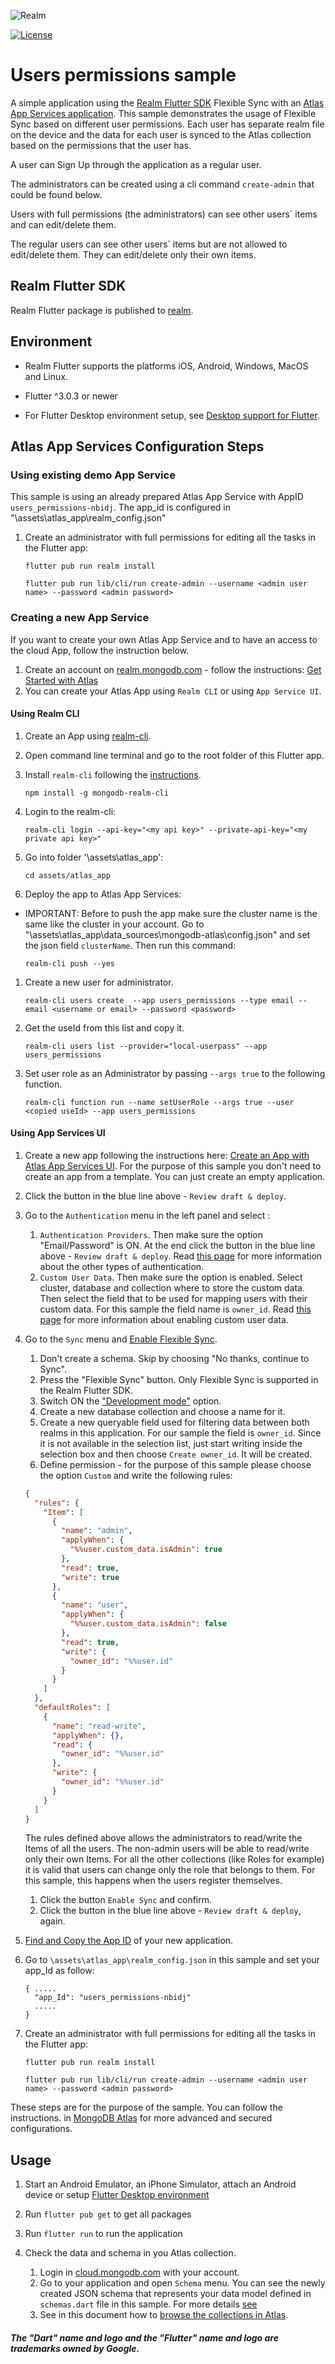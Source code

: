 ![Realm](https://github.com/realm/realm-dart/raw/main/logo.png)

[![License](https://img.shields.io/badge/License-Apache-blue.svg)](LICENSE)

# Users permissions sample
A simple application using the [Realm Flutter SDK](https://www.mongodb.com/docs/realm/sdk/flutter/) Flexible Sync with an [Atlas App Services application](https://www.mongodb.com/docs/atlas/app-services/).
This sample demonstrates the usage of Flexible Sync based on different user permissions. 
Each user has separate realm file on the device and the data for each user is synced to the Atlas collection based on the permissions that the user has.

A user can Sign Up through the application as a regular user.

The administrators can be created using a cli command `create-admin` that could be found below.

Users with full permissions (the administrators) can see other users` items and can edit/delete them.

The regular users can see other users` items but are not allowed to edit/delete them. They can edit/delete only their own items.

## Realm Flutter SDK 

Realm Flutter package is published to [realm](https://pub.dev/packages/realm).

## Environment

* Realm Flutter supports the platforms iOS, Android, Windows, MacOS and Linux.

* Flutter ^3.0.3 or newer
* For Flutter Desktop environment setup, see [Desktop support for Flutter](https://docs.flutter.dev/desktop).

## Atlas App Services Configuration Steps

### Using existing demo App Service
This sample is using an already prepared Atlas App Service with AppID `users_permissions-nbidj`.
The app_id is configured in "\assets\atlas_app\realm_config.json"
1. Create an administrator with full permissions for editing all the tasks in the Flutter app:

    `flutter pub run realm install`

    `flutter pub run lib/cli/run create-admin --username <admin user name> --password <admin password>`

### Creating a new App Service

If you want to create your own Atlas App Service and to have an access to the cloud App, follow the instruction below.

1. Create an account on [realm.mongodb.com](https://realm.mongodb.com) - follow the instructions: [Get Started with Atlas](https://www.mongodb.com/docs/atlas/getting-started)
1. You can create your Atlas App using `Realm CLI` or using `App Service UI`.

#### Using Realm CLI
1. Create an App using [realm-cli](https://www.mongodb.com/docs/atlas/app-services/cli/#mongodb-binary-bin.realm-cli).
1. Open command line terminal and go to the root folder of this Flutter app.
1. Install `realm-cli` following the [instructions](https://www.mongodb.com/docs/atlas/app-services/cli/#mongodb-binary-bin.realm-cli).

    `npm install -g mongodb-realm-cli`

1. Login to the realm-cli:

    `realm-cli login --api-key="<my api key>" --private-api-key="<my private api key>"`

1. Go into folder '\assets\atlas_app':

    `cd assets/atlas_app`

1. Deploy the app to Atlas App Services:
* IMPORTANT: Before to push the app make sure the cluster name is the same like the cluster in your account. Go to "\assets\atlas_app\data_sources\mongodb-atlas\config.json" and set the json field `clusterName`.
Then run this command:

    `realm-cli push --yes`

1. Create a new user for administrator.

    `realm-cli users create  --app users_permissions --type email --email <username or email> --password <password>`

1. Get the useId from this list and copy it.

    `realm-cli users list --provider="local-userpass" --app users_permissions`

1. Set user role as an Administrator by passing `--args true` to the following function.

    `realm-cli function run --name setUserRole --args true --user <copied useId> --app users_permissions `


#### Using App Services UI

1. Create a new app following the instructions here: [Create an App with Atlas App Services UI](https://www.mongodb.com/docs/atlas/app-services/manage-apps/create/create-with-realm-ui).
    For the purpose of this sample you don't need to create an app from a template. You can just create an empty application.
1. Click the button in the blue line above - `Review draft & deploy`.
1. Go to the `Authentication` menu in the left panel and select :
    1. `Authentication Providers`. Then make sure the option "Email/Password" is ON. At the end click the button in the blue line above - `Review draft & deploy`. Read [this page](https://www.mongodb.com/docs/atlas/app-services/authentication/providers/) for more information about the other types of authentication.
    1. `Custom User Data`. Then make sure the option is enabled. Select cluster, database and collection where to store the custom data. Then select the field that to be used for mapping users with their custom data. For this sample the field name is `owner_id`. Read [this page](https://www.mongodb.com/docs/atlas/app-services/users/enable-custom-user-data/) for more information about enabling custom user data.
1. Go to the `Sync` menu and [Enable Flexible Sync](https://www.mongodb.com/docs/atlas/app-services/sync/configure/enable-sync/#enable-flexible-sync).
    1. Don't create a schema. Skip by choosing "No thanks, continue to Sync".
    1. Press the "Flexible Sync" button. Only Flexible Sync is supported in the Realm Flutter SDK.
    1. Switch ON the ["Development mode"](https://www.mongodb.com/docs/atlas/app-services/sync/data-model/development-mode/) option.
    1. Create a new database collection and choose a name for it.
    1. Create a new queryable field used for filtering data between both realms in this application. For our sample the field is `owner_id`.
        Since it is not available in the selection list, just start writing inside the selection box and then choose `Create owner_id`.
        It will be created.
    1. Define permission - for the purpose of this sample please choose the option `Custom` and write the following rules:
    ```json {
    {
      "rules": {
        "Item": [
          {
            "name": "admin",
            "applyWhen": {
              "%%user.custom_data.isAdmin": true
            },
            "read": true,
            "write": true
          },
          {
            "name": "user",
            "applyWhen": {
              "%%user.custom_data.isAdmin": false
            },
            "read": true,
            "write": {
              "owner_id": "%%user.id"
            }
          }
        ]
      },
      "defaultRoles": [
        {
          "name": "read-write",
          "applyWhen": {},
          "read": {
            "owner_id": "%%user.id"
          },
          "write": {
            "owner_id": "%%user.id"
          }
        }
      ]
    }
   ```
    The rules defined above allows the administrators to read/write the Items of all the users. The non-admin users will be able to read/write only their own Items. For all the other collections (like Roles for example) it is valid that users can change only the role that belongs to them. For this sample, this happens when the users register themselves.
    1. Click the button `Enable Sync` and confirm.
    1. Click the button in the blue line above - `Review draft & deploy`, again.
1. [Find and Copy the App ID](https://www.mongodb.com/docs/atlas/app-services/reference/find-your-project-or-app-id/) of your new application.
1. Go to `\assets\atlas_app\realm_config.json` in this sample and set your app_Id as follow:
    ```json{
    { .....
      "app_Id": "users_permissions-nbidj"
      .....
    }
    ```

1. Create an administrator with full permissions for editing all the tasks in the Flutter app:

  	`flutter pub run realm install`

    `flutter pub run lib/cli/run create-admin --username <admin user name> --password <admin password>`

These steps are for the purpose of the sample. You can follow the instructions.
in [MongoDB Atlas](https://www.mongodb.com/docs/atlas) for more advanced and secured configurations.

## Usage

1. Start an Android Emulator, an iPhone Simulator, attach an Android device or setup [Flutter Desktop environment](https://docs.flutter.dev/desktop)

1. Run `flutter pub get` to get all packages

1. Run `flutter run` to run the application

1. Check the data and schema in you Atlas collection.
    1. Login in [cloud.mongodb.com](https://cloud.mongodb.com) with your account.
    1. Go to your application and open `Schema` menu. You can see the newly created JSON schema that represents your data model defined in `schemas.dart` file in this sample.
        For more details [see](https://www.mongodb.com/docs/atlas/app-services/schemas/?_ga=2.267468942.1225817147.1654079983-1571915642.1647002315&_gac=1.216786660.1654173423.CjwKCAjwv-GUBhAzEiwASUMm4jBtzETN-YJq0KELgeGLKk-4_6wVAfImtPoBbo-A35_eKjZ1p0Lh_BoCotcQAvD_BwE)
    1. See in this document how to [browse the collections in Atlas](https://www.mongodb.com/docs/atlas/atlas-ui/collections/#view-collections).


##### The "Dart" name and logo and the "Flutter" name and logo are trademarks owned by Google. 